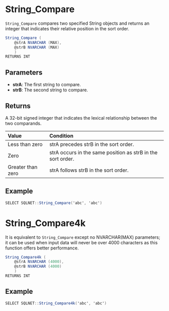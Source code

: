 # String_Compare

`String_Compare` compares two specified String objects and returns an integer that indicates their relative position in the sort order.

```csharp
String_Compare (
	@strA NVARCHAR (MAX), 
	@strB NVARCHAR (MAX)
	)
RETURNS INT
```

## Parameters

  - **strA**: The first string to compare.
  - **strB**: The second string to compare.

## Returns

A 32-bit signed integer that indicates the lexical relationship between the two comparands.

| Value		| Condition	|
|:--------- |:--------- |
|Less than zero		|strA precedes strB in the sort order.|
|Zero				|strA occurs in the same position as strB in the sort order.|
|Greater than zero	|strA follows strB in the sort order.|

## Example

```csharp
SELECT SQLNET::String_Compare('abc', 'abc')
```

# String_Compare4k

It is equivalent to `String_Compare` except no NVARCHAR(MAX) parameters; it can be used when input data will never be over 4000 characters as this function offers better performance.

```csharp
String_Compare4k (
	@strA NVARCHAR (4000), 
	@strB NVARCHAR (4000)
	)
RETURNS INT
```

## Example

```csharp
SELECT SQLNET::String_Compare4k('abc', 'abc')
```